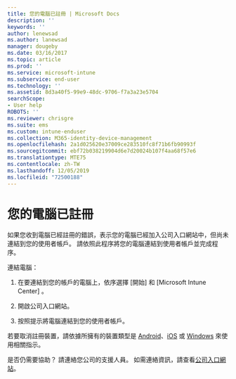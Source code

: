 ```yaml
---
title: 您的電腦已註冊 | Microsoft Docs
description: ''
keywords: ''
author: lenewsad
ms.author: lanewsad
manager: dougeby
ms.date: 03/16/2017
ms.topic: article
ms.prod: ''
ms.service: microsoft-intune
ms.subservice: end-user
ms.technology: ''
ms.assetid: 8d3a40f5-99e9-48dc-9706-f7a3a23e5704
searchScope:
- User help
ROBOTS: ''
ms.reviewer: chrisgre
ms.suite: ems
ms.custom: intune-enduser
ms.collection: M365-identity-device-management
ms.openlocfilehash: 2a1d025620e37009ce283510fc8f71b6fb90993f
ms.sourcegitcommit: ebf72b038219904d6e7d20024b107f4aa68f57e6
ms.translationtype: MTE75
ms.contentlocale: zh-TW
ms.lasthandoff: 12/05/2019
ms.locfileid: "72500188"
---
```

# <a name="your-computer-is-already-enrolled"></a>您的電腦已註冊

如果您收到電腦已經註冊的錯誤，表示您的電腦已經加入公司入口網站中，但尚未連結到您的使用者帳戶。 請依照此程序將您的電腦連結到使用者帳戶並完成程序。  

連結電腦：

1. 在要連結到您的帳戶的電腦上，依序選擇 [開始]  和 [Microsoft Intune Center]  。

2. 開啟公司入口網站。

3. 按照提示將電腦連結到您的使用者帳戶。

若要取消註冊裝置，請依據所擁有的裝置類型是 [Android](unenroll-your-device-from-intune-android.md)、[iOS](unenroll-your-device-from-intune-ios.md) 或 [Windows](unenroll-your-device-from-intune-windows.md) 來使用相關指示。

是否仍需要協助？ 請連絡您公司的支援人員。 如需連絡資訊，請查看[公司入口網站](https://go.microsoft.com/fwlink/?linkid=2010980)。
